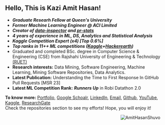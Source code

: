 ## Hello, This is Kazi Amit Hasan!




- ***Graduate Researh Fellow at Queen's University***
- ***Former Machine Learning Engineer @ ACI Limited***
- ***Creator of [data-inspector](https://pypi.org/project/data-inspector/) and [pr-stats](https://pypi.org/project/pr-stats/)***
- ***4 years of experience in ML, DS, Analytics and Statistical Analysis***
- ***Kaggle Competition Expert (x4) [Top 0.6%]***
- ***Top ranks in 11++ ML competitions ([Kaggle](https://www.kaggle.com/amithasanshuvo)+[Hackerearth](https://www.hackerearth.com/@kaziamit))***
- Graduated and completed BSc. degree in Computer Science & Engineering (CSE) from Rajshahi University of Engineering & Technology [(RUET)](https://www.ruet.ac.bd/)
- **Research interests:** Data Mining, Software Engineering, Machine Learning, Mining Software Repositories, Data Analytics.
- **Latest Publication:** Understanding the Time to First Response In GitHub Pull Requests [MSR 23] 
- **Latest ML Competition Rank:** ***Runners Up*** in Robi Datathon 2.0


**To know more:**  [Portfolio](https://amithasanshuvo.github.io/), [Google Schoalr](https://scholar.google.com/citations?user=t9ko5DMAAAAJ&hl=en), [LinkedIn](https://www.linkedin.com/in/kazi-amit-hasan/), [Email](mailto:kaziamithasan89@gmail.com), [Github](https://github.com/AmitHasanShuvo), [YouTube](https://www.youtube.com/channel/UCES_2FWYQbgyikzxCQ_oOVQ?view_as=subscriber), [Kaggle](https://www.kaggle.com/amithasanshuvo), [ResearchGate](https://www.researchgate.net/profile/Kazi_Amit_Hasan)
<br/>
Check the repositories section to see my efforts! Hope, you will enjoy it!
<br/>
<p><img align='right' src="https://komarev.com/ghpvc/?username=AmitHasanShuvo" alt="AmitHasanShuvo" /> </p>
